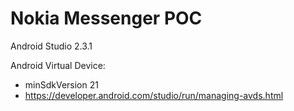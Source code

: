 # Nokia Messenger POC

Android Studio 2.3.1

Android Virtual Device:
- minSdkVersion 21
- https://developer.android.com/studio/run/managing-avds.html
